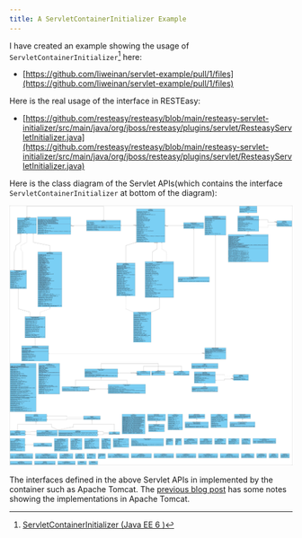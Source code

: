 ```yaml
---
title: A ServletContainerInitializer Example
---
```


I have created an example showing the usage of `ServletContainerInitializer`[^doc] here:

- [https://github.com/liweinan/servlet-example/pull/1/files](https://github.com/liweinan/servlet-example/pull/1/files)

Here is the real usage of the interface in RESTEasy:

- [https://github.com/resteasy/resteasy/blob/main/resteasy-servlet-initializer/src/main/java/org/jboss/resteasy/plugins/servlet/ResteasyServletInitializer.java](https://github.com/resteasy/resteasy/blob/main/resteasy-servlet-initializer/src/main/java/org/jboss/resteasy/plugins/servlet/ResteasyServletInitializer.java)

Here is the class diagram of the Servlet APIs(which contains the interface `ServletContainerInitializer` at bottom of the diagram):

![](https://raw.githubusercontent.com/liweinan/blogpics2024/main/0507/servlet-api.jpg)

The interfaces defined in the above Servlet APIs in implemented by the container such as Apache Tomcat. The [previous blog post](https://weinan.io/2024/04/15/servlet-example.html) has some notes showing the implementations in Apache Tomcat. 

[^doc]: [ServletContainerInitializer \(Java EE 6 \)](https://docs.oracle.com/javaee%2F6%2Fapi%2F%2F/javax/servlet/ServletContainerInitializer.html)

